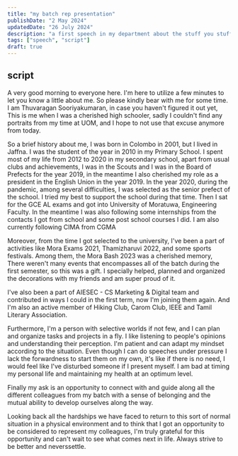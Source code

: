 ```yaml
---
title: "my batch rep presentation"
publishDate: "2 May 2024"
updatedDate: "26 July 2024"
description: "a first speech in my department about the stuff you stuff in"
tags: ["speech", "script"]
draft: true
---
```


## script
A very good morning to everyone here. I'm here to utilize a few minutes to let you know a little about me. So please kindly bear with me for some time.
I am Thuvaragan Sooriyakumaran, in case you haven't figured it out yet, This is me when I was a cherished high schooler, sadly I couldn't find any portraits from my time at UOM, and I hope to not use that excuse anymore from today.

So a brief history about me, I was born in Colombo in 2001, but I lived in Jaffna. I was the student of the year in 2010 in my Primary School. I spent most of my life from 2012 to 2020 in my secondary school, apart from usual clubs and achievements, I was in the Scouts and I was in the Board of Prefects for the year 2019, in the meantime I also cherished my role as a president in the English Union in the year 2019. In the year 2020, during the pandemic, among several difficulties, I was selected as the senior prefect of the school. I tried my best to support the school during that time. Then I sat for the GCE AL exams and got into University of Moratuwa, Engineering Faculty. In the meantime I was also following some internships from the contacts I got from school and some post school courses I did. I am also currently following CIMA from CGMA

Moreover, from the time I got selected to the university, I've been a part of activities like Mora Exams 2021, Thamizharuvi 2022, and some sports festivals. Among them, the Mora Bash 2023 was a cherished memory, There weren't many events that encompasses all of the batch during the first semester, so this was a gift. I specially helped, planned and organized the decorations with my friends and am super proud of it.

I've also been a part of AIESEC - CS Marketing & Digital team and contributed in ways I could in the first term, now I'm joining them again. And I'm also an active member of Hiking Club, Carom Club, IEEE and Tamil Literary Association.

Furthermore, I'm a person with selective worlds if not few, and I can plan and organize tasks and projects in a fly. I like listening to people's opinions and understanding their perception. I'm patient and can adapt my mindset according to the situation. 
Even though I can do speeches under pressure I lack the forwardness to start them on my own, it's like if there is no need, I would feel like I've disturbed someone if I present myself. I am bad at timing my personal life and maintaining my health at an optimum level.

Finally my ask is an opportunity to connect with and guide along all the different colleagues from my batch with a sense of belonging and the mutual ability to develop ourselves along the way.

Looking back all the hardships we have faced to return to this sort of normal situation in a physical environment and to think that I got an opportunity to be considered to represent my colleagues, I'm truly grateful for this opportunity and can't wait to see what comes next in life. Always strive to be better and neverssettle.
